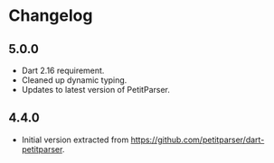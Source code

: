 # Changelog

## 5.0.0

* Dart 2.16 requirement.
* Cleaned up dynamic typing.
* Updates to latest version of PetitParser.

## 4.4.0

* Initial version extracted from https://github.com/petitparser/dart-petitparser.